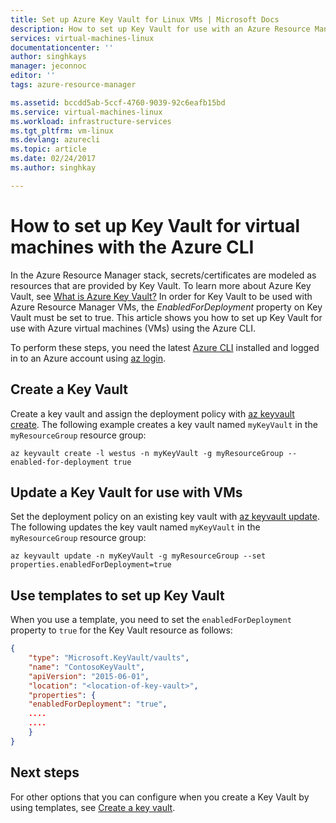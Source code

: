 ```yaml
---
title: Set up Azure Key Vault for Linux VMs | Microsoft Docs
description: How to set up Key Vault for use with an Azure Resource Manager virtual machine with the Azure CLI.
services: virtual-machines-linux
documentationcenter: ''
author: singhkays
manager: jeconnoc
editor: ''
tags: azure-resource-manager

ms.assetid: bccdd5ab-5ccf-4760-9039-92c6eafb15bd
ms.service: virtual-machines-linux
ms.workload: infrastructure-services
ms.tgt_pltfrm: vm-linux
ms.devlang: azurecli
ms.topic: article
ms.date: 02/24/2017
ms.author: singhkay

---
```

# How to set up Key Vault for virtual machines with the Azure CLI

In the Azure Resource Manager stack, secrets/certificates are modeled as resources that are provided by Key Vault. To learn more about Azure Key Vault, see [What is Azure Key Vault?](../../key-vault/key-vault-whatis.md) In order for Key Vault to be used with Azure Resource Manager VMs, the *EnabledForDeployment* property on Key Vault must be set to true. This article shows you how to set up Key Vault for use with Azure virtual machines (VMs) using the Azure CLI. 

To perform these steps, you need the latest [Azure CLI](/cli/azure/install-az-cli2) installed and logged in to an Azure account using [az login](/cli/azure/reference-index).

## Create a Key Vault
Create a key vault and assign the deployment policy with [az keyvault create](/cli/azure/keyvault). The following example creates a key vault named `myKeyVault` in the `myResourceGroup` resource group:

```azurecli
az keyvault create -l westus -n myKeyVault -g myResourceGroup --enabled-for-deployment true
```

## Update a Key Vault for use with VMs
Set the deployment policy on an existing key vault with [az keyvault update](/cli/azure/keyvault). The following updates the key vault named `myKeyVault` in the `myResourceGroup` resource group:

```azurecli
az keyvault update -n myKeyVault -g myResourceGroup --set properties.enabledForDeployment=true
```

## Use templates to set up Key Vault
When you use a template, you need to set the `enabledForDeployment` property to `true` for the Key Vault resource as follows:

```json
{
    "type": "Microsoft.KeyVault/vaults",
    "name": "ContosoKeyVault",
    "apiVersion": "2015-06-01",
    "location": "<location-of-key-vault>",
    "properties": {
    "enabledForDeployment": "true",
    ....
    ....
    }
}
```

## Next steps
For other options that you can configure when you create a Key Vault by using templates, see [Create a key vault](https://azure.microsoft.com/documentation/templates/101-key-vault-create/).
